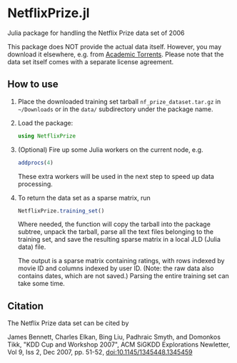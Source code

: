 # NetflixPrize.jl

Julia package for handling the Netflix Prize data set of 2006


This package does NOT provide the actual data itself. However, you may download it elsewhere, e.g. from 
[Academic Torrents](http://academictorrents.com/details/9b13183dc4d60676b773c9e2cd6de5e5542cee9a).
Please note that the data set itself comes with a separate license agreement.

How to use
----------

1. Place the downloaded training set tarball `nf_prize_dataset.tar.gz` in
   `~/Downloads` or in the `data/` subdirectory under the package name.

2. Load the package:

   ```jl
   using NetflixPrize
   ```

2. (Optional) Fire up some Julia workers on the current node, e.g.
   
   ```jl
   addprocs(4)
   ```

   These extra workers will be used in the next step to speed up data processing.


3. To return the data set as a sparse matrix, run

   ```jl
   NetflixPrize.training_set()
   ```

   Where needed, the function will copy the tarball into the package subtree,
   unpack the tarball, parse all the text files belonging to the training set,
   and save the resulting sparse matrix in a local JLD (Julia data) file.
   
   The output is a sparse matrix containing ratings, with rows indexed by movie
   ID and columns indexed by user ID.
   (Note: the raw data also contains dates, which are not saved.)
   Parsing the entire training set can take some time.

Citation
--------

The Netflix Prize data set can be cited by

James Bennett, Charles Elkan, Bing Liu, Padhraic Smyth, and Domonkos Tikk,
"KDD Cup and Workshop 2007",
ACM SiGKDD Explorations Newletter, Vol 9, Iss 2, Dec 2007, pp. 51-52,
[doi:10.1145/1345448.1345459](http://dx.doi.org/10.1145/1345448.1345459)
